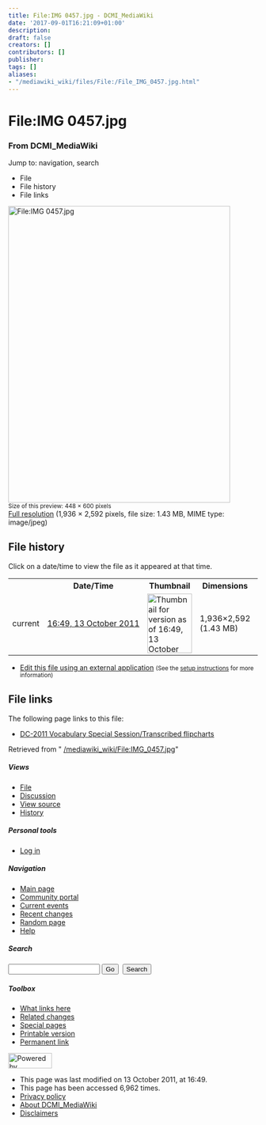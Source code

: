 ```yaml
---
title: File:IMG 0457.jpg - DCMI_MediaWiki
date: '2017-09-01T16:21:09+01:00'
description: 
draft: false
creators: []
contributors: []
publisher: 
tags: []
aliases:
- "/mediawiki_wiki/files/File:/File_IMG_0457.jpg.html"
---
```


<a id="top"></a>
# File:IMG 0457.jpg

### From DCMI\_MediaWiki

Jump to: navigation, search
<!-- start content -->
- File
- File history
- File links

 [<img alt="File:IMG 0457.jpg" src="/images/a/a6/IMG_0457.jpg" width="448" height="600">](/mediawiki_wiki/files/IMG_0457.jpg)  
<small>Size of this preview: 448 × 600 pixels</small>  
 [Full resolution](/images/a/a6/IMG_0457.jpg)‎ (1,936 × 2,592 pixels, file size: 1.43 MB, MIME type: image/jpeg)
<!-- 
NewPP limit report
Preprocessor node count: 0/1000000
Post-expand include size: 0/2097152 bytes
Template argument size: 0/2097152 bytes
Expensive parser function count: 0/100
-->
## File history

Click on a date/time to view the file as it appeared at that time.

<table class="wikitable filehistory">
  <tr>
    <td></td>
    <th>Date/Time</th>
    <th>Thumbnail</th>
    <th>Dimensions</th>
    <th>User</th>
    <th>Comment</th>
  </tr>
  <tr>
    <td>current</td>
    <td class="filehistory-selected" style="white-space: nowrap;"><a href="/mediawiki_wiki/files/IMG_0457.jpg">16:49, 13 October 2011</a></td>
    <td><a href="/images/a/a6/IMG_0457.jpg"><img alt="Thumbnail for version as of 16:49, 13 October 2011" src="/images/a/a6/IMG_0457.jpg" width="90" height="120"></a></td>
    <td>1,936×2,592 <span style="white-space: nowrap;">(1.43 MB)</span>
    </td>
    <td>
      <a href="/index.php/User:TomBaker" title="User:TomBaker" class="mw-userlink">TomBaker</a> <span style="white-space: nowrap;"> <span class="mw-usertoollinks">(<a href="/index.php?title=User_talk:TomBaker&amp;action=edit&amp;redlink=1" class="new" title="User talk:TomBaker (page does not exist)">Talk</a> | <a href="/index.php/Special:Contributions/TomBaker" title="Special:Contributions/TomBaker">contribs</a>)</span></span>
    </td>
    <td></td>
  </tr>
</table>

  

- [Edit this file using an external application](/index.php?title=File:IMG_0457.jpg&action=edit&externaledit=true&mode=file "File:IMG 0457.jpg") <small>(See the <a href="http://www.mediawiki.org/wiki/Manual:External_editors" class="external text" rel="nofollow">setup instructions</a> for more information)</small>

## File links

The following page links to this file:

- [DC-2011 Vocabulary Special Session/Transcribed flipcharts](/index.php/DC-2011_Vocabulary_Special_Session/Transcribed_flipcharts "DC-2011 Vocabulary Special Session/Transcribed flipcharts")

Retrieved from " [/mediawiki_wiki/File:IMG\_0457.jpg](/mediawiki_wiki/files/File:/File:IMG_0457.jpg.html)"

<!-- end content -->

##### Views

- [File](/mediawiki_wiki/files/File:/File:IMG_0457.jpg.html "View the file page [c]")
- [Discussion](/index.php?title=File_talk:IMG_0457.jpg&action=edit&redlink=1 "Discussion about the content page [t]")
- [View source](/index.php?title=File:IMG_0457.jpg&action=edit "This page is protected.
You can view its source [e]")
- [History](/index.php?title=File:IMG_0457.jpg&action=history "Past revisions of this page [h]")

##### Personal tools

- [Log in](/index.php?title=Special:UserLogin&returnto=File:IMG_0457.jpg "You are encouraged to log in; however, it is not mandatory [o]")

<script type="text/javascript"> if (window.isMSIE55) fixalpha(); </script>

##### Navigation

- [Main page](/index.php/Main_Page "Visit the main page [z]")
- [Community portal](/index.php/DCMI_MediaWiki:Community_portal "About the project, what you can do, where to find things")
- [Current events](/index.php/DCMI_MediaWiki:Current_events "Find background information on current events")
- [Recent changes](/index.php/Special:RecentChanges "The list of recent changes in the wiki [r]")
- [Random page](/index.php/Special:Random "Load a random page [x]")
- [Help](/index.php/Help:Contents "The place to find out")

##### <label for="searchInput">Search</label>

<form action="/index.php" id="searchform">
				<input type="hidden" name="title" value="Special:Search">
				<input id="searchInput" title="Search DCMI_MediaWiki" accesskey="f" type="search" name="search">
				<input type="submit" name="go" class="searchButton" id="searchGoButton" value="Go" title="Go to a page with this exact name if exists"> 
				<input type="submit" name="fulltext" class="searchButton" id="mw-searchButton" value="Search" title="Search the pages for this text">
			</form>

##### Toolbox

- [What links here](/index.php/Special:WhatLinksHere/File:IMG_0457.jpg "List of all wiki pages that link here [j]")
- [Related changes](/index.php/Special:RecentChangesLinked/File:IMG_0457.jpg "Recent changes in pages linked from this page [k]")
- [Special pages](/index.php/Special:SpecialPages "List of all special pages [q]")
- [Printable version](/index.php?title=File:IMG_0457.jpg&printable=yes "Printable version of this page [p]")
- [Permanent link](/index.php?title=File:IMG_0457.jpg&oldid=1284 "Permanent link to this revision of the page")

<!-- end of the left (by default at least) column -->

 [<img src="/skins/common/images/poweredby_mediawiki_88x31.png" height="31" width="88" alt="Powered by MediaWiki">](http://www.mediawiki.org/)

- This page was last modified on 13 October 2011, at 16:49.
- This page has been accessed 6,962 times.
- [Privacy policy](/index.php/DCMI_MediaWiki:Privacy_policy "DCMI MediaWiki:Privacy policy")
- [About DCMI\_MediaWiki](/index.php/DCMI_MediaWiki:About "DCMI MediaWiki:About")
- [Disclaimers](/index.php/DCMI_MediaWiki:General_disclaimer "DCMI MediaWiki:General disclaimer")

<script>if (window.runOnloadHook) runOnloadHook();</script><!-- Served in 0.485 secs. -->
